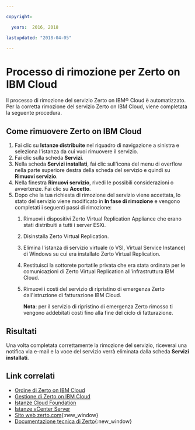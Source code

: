 ```yaml
---

copyright:

  years:  2016, 2018

lastupdated: "2018-04-05"

---
```


# Processo di rimozione per Zerto on IBM Cloud
<!-- Do not remove this topic. Though it's no longer in the TOC, it's referenced from the V1.3 release notes -->

Il processo di rimozione del servizio Zerto on IBM® Cloud è automatizzato. Per la corretta rimozione del servizio Zerto on IBM Cloud, viene completata la seguente procedura.

## Come rimuovere Zerto on IBM Cloud

1. Fai clic su **Istanze distribuite** nel riquadro di navigazione a sinistra e seleziona l'istanza da cui vuoi rimuovere il servizio.
2. Fai clic sulla scheda **Servizi**.
3. Nella scheda **Servizi installati**, fai clic sull'icona del menu di overflow nella parte superiore destra della scheda del servizio e quindi su **Rimuovi servizio**.
4. Nella finestra **Rimuovi servizio**, rivedi le possibili considerazioni o avvertenze. Fai clic su **Accetto**.
5. Dopo che la tua richiesta di rimozione del servizio viene accettata, lo stato del servizio viene modificato in **In fase di rimozione** e vengono completati i seguenti passi di rimozione:   
   1. Rimuovi i dispositivi Zerto Virtual Replication Appliance che erano stati distribuiti a tutti i server ESXi.
   2. Disinstalla Zerto Virtual Replication.
   3. Elimina l'istanza di servizio virtuale (o VSI, Virtual Service Instance) di Windows su cui era installato Zerto Virtual Replication.
   4. Restituisci la sottorete portatile privata che era stata ordinata per le comunicazioni di Zerto Virtual Replication all'infrastruttura IBM Cloud.   
   5. Rimuovi i costi del servizio di ripristino di emergenza Zerto dall'istruzione di fatturazione IBM Cloud.

      **Nota**: per il servizio di ripristino di emergenza Zerto rimosso ti vengono addebitati costi fino alla fine del ciclo di fatturazione.

## Risultati

Una volta completata correttamente la rimozione del servizio, riceverai una notifica via e-mail e la voce del servizio verrà eliminata dalla scheda **Servizi installati**.

## Link correlati

* [Ordine di Zerto on IBM Cloud](zerto_ordering.html)
* [Gestione di Zerto on IBM Cloud](managingzertodr.html)
* [Istanze Cloud Foundation](../sddc/sd_cloudfoundationoverview.html)
* [Istanze vCenter Server](../vcenter/vc_vcenterserveroverview.html)
* [Sito web zerto.com](https://www.zerto.com){:new_window}
* [Documentazione tecnica di Zerto](https://www.zerto.com/myzerto/technical-documentation/){:new_window}
